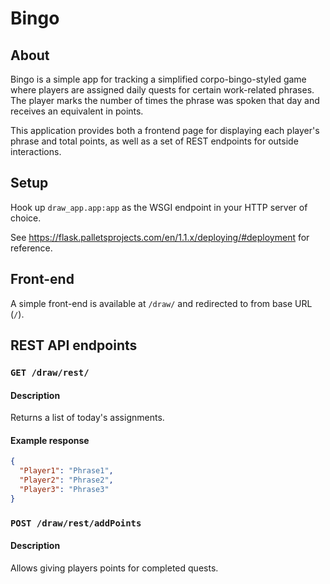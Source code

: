 # Bingo

## About

Bingo is a simple app for tracking a simplified corpo-bingo-styled game where
players are assigned daily quests for certain work-related phrases.
The player marks the number of times the phrase was spoken that day
and receives an equivalent in points.

This application provides both a frontend page for displaying each player's
phrase and total points, as well as a set of REST endpoints for
outside interactions.

## Setup

Hook up `draw_app.app:app` as the WSGI endpoint
in your HTTP server of choice.

See <https://flask.palletsprojects.com/en/1.1.x/deploying/#deployment>
for reference.

## Front-end

A simple front-end is available at `/draw/`
and redirected to from base URL (`/`).

## REST API endpoints

### `GET /draw/rest/`

#### Description

Returns a list of today's assignments.

#### Example response

```json
{
  "Player1": "Phrase1",
  "Player2": "Phrase2",
  "Player3": "Phrase3"
}
```

### `POST /draw/rest/addPoints`

#### Description

Allows giving players points for completed quests.
